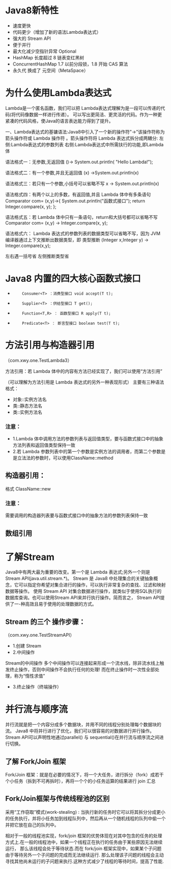 # Java8新特性

- 速度更快
- 代码更少（增加了新的语法Lambda表达式）
- 强大的 Stream API
- 便于并行
- 最大化减少空指针异常 Optional
- HashMap 长度超过 8 链表变红黑树
- ConcurrentHashMap 1.7 以前分段锁，1.8 开始 CAS 算法
- 永久代 换成了 元空间（MetaSpace）

# 为什么使用Lambda表达式

Lambda是一个匿名函数，我们可以把 Lambda表达式理解为是一段可以传递的代码(将代码像数据一样进行传递）。
可以写出更简洁、更灵活的代码。作为一种更紧凑的代码风格，使Java的语言表达能力得到了提升。

一、Lambda表达式的基镛语法:Java8中引入了一个新的操作符"->”该操作符称为箭头操作符或 Lambda 操作符 。箭头操作符将 Lambda 表达式拆分成两鳝分:
左侧:Lambda表达式的参数列表
右侧:Lambda表达式中所需扶行的功能,即Lambda体

语法格式一：无参数,无返回值
()-> System.out.println( "Hello Lambda!");

语法格式二：有一个参数,并且无返回值
(x) ->System.out.println(x)

语法格式三：若只有一个参数,小括号可以省略不写
x -> System.out.println(x)

语法格式四：有两个以上的多数，有返回值,并且 Lambda 体中有多条语句
Comparator<Integer> com= (x,y)->{
    System.out.println("函数式接口");
    return Integer.compare(x, y);
};

语法格式五：若 Lambda 体中只有一条语句，return和大括号都可以省略不写
Comparator<Integer> com= (x,y) -> Integer.compare(x, y);

语法格式六： Lambda 表达式的参数列表的数据类型可以省略不写，因为 JVM 编译器通过上下文推断出数据类型，即 类型推断
(Integer x,Integer y) -> Integer.compare(x,y);

左右遇一括号省
左侧推断类型省


# Java8 内置的四大核心函数式接口

 *         Consumer<T> ：消费型接口 void accept(T t);
 *         Supplier<T> ：供给型接口 T get();
 *         Function<T,R> ： 函数型接口 R apply(T t);
 *         Predicate<T> ： 断言型接口 boolean test(T t);


# 方法引用与构造器引用

（com.xwy.one.TestLambda3）

方法引用：若 Lambda 体中的内容有方法已经实现了，我们可以使用“方法引用”

（可以理解为方法引用是 Lambda 表达式的另外一种表现形式）
主要有三种语法格式：
* 对象::实例方法名
* 类::静态方法名
* 类::实例方法名


### 注意：
- 1.Lambda 体中调用方法的参数列表与返回值类型，要与函数式接口中的抽象方法列表和返回值类型保持一致
- 2.若 Lambda 参数列表中的第一个参数是实例方法的调用者，而第二个参数是是立法法的参数时，可以使用ClassName::method

## 构造器引用： 
格式 ClassName::new   
### 注意：
需要调用的构造器列表要与函数式接口中的抽象方法的参数列表保持一致

## 数组引用


# 了解Stream
Java8中有两大最为重要的改变。第一个是 Lambda 表达式;另外一个则是 Stream API(java.util.stream.*)。
Stream 是 Java8 中处理集合的关键抽象概念，它可以指定你希望对集合进行的操作，可以执行非常复杂的查找、过滤和映射数据等操作。
使用 Stream API 对集合数据进行操作，就类似于使用SQL执行的数据库查询。也可以使用Stream API来并行执行操作。简而言之，
Stream API提供了一-种高效且易于使用的处理数据的方式。


## Stream 的三个 操作步骤：

（com.xwy.one.TestStreamAPI）
- 1.创建 Stream
- 2.中间操作

Stream的中间操作
多个中间操作可以连接起来形成一个流水线，除非流水线上触发终止操作，否则中间操作不会执行任何的处理!
而在终止操作时一次性全部处理，称为“惰性求值”

- 3.终止操作（终端操作）


# 并行流与顺序流
并行流就是把一个内容分成多个数据块，并用不同的线程分别处理每个数据块的流。
Java8 中将并行进行了优化，我们可以很容易的对数据进行并行操作。Stream API可以声明性地通过parallel() 与
sequential()在并行流与顺序流之间进行切换。

## 了解 Fork/Join 框架
Fork/Join 框架：就是在必要的情况下，将一个大任务，进行拆分（fork）成若干个小任务（拆到不可再拆时），再将一个个的小任务运算的结果进行 join 汇总

## Fork/Join框架与传统线程池的区别
采用“工作窃取”模式(work-stealing) :
当执行新的任务时它可以将其拆分分成更小的任务执行，并将小任务加到线程队列中，然后再从一个随机线程的队列中偷一个并把它放在自己的队列中。

相对于一般的线程池实现，fork/join 框架的优势体现在对其中包含的任务的处理方式上.在一般的线程池中，如果一个线程正在执行的任务由于某些原因无法继续运行，
那么该线程会处于等待状态.而在 fork/join 框架实现中，如果某个子问题由于等待另外一个子问题的完成而无法继续运行.
那么处理该子问题的线程会主动寻找其他尚未运行的子问题来执行.这种方式减少了线程的等待时间，提高了性能.




